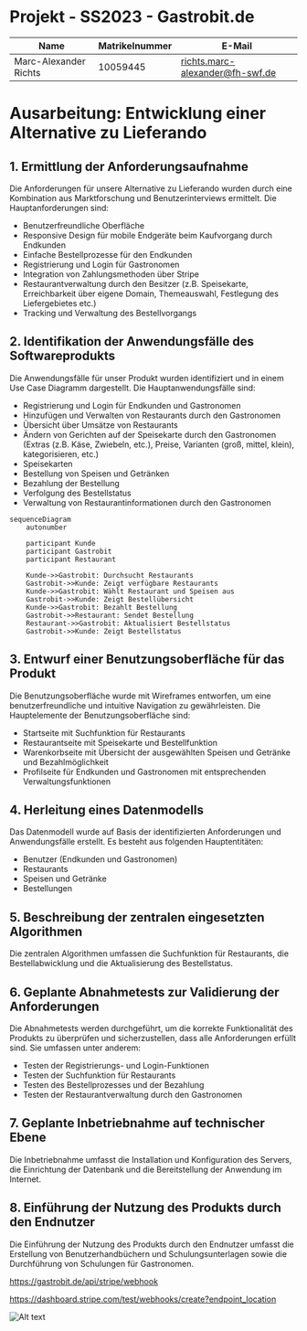 # Projekt - SS2023 - Gastrobit.de

| Name                  | Matrikelnummer | E-Mail                          |
| --------------------- | -------------- | ------------------------------- |
| Marc-Alexander Richts | 10059445       | richts.marc-alexander@fh-swf.de |

# Ausarbeitung: Entwicklung einer Alternative zu Lieferando

## 1. Ermittlung der Anforderungsaufnahme

Die Anforderungen für unsere Alternative zu Lieferando wurden durch eine Kombination aus Marktforschung und Benutzerinterviews ermittelt. Die Hauptanforderungen sind:

- Benutzerfreundliche Oberfläche
- Responsive Design für mobile Endgeräte beim Kaufvorgang durch Endkunden
- Einfache Bestellprozesse für den Endkunden
- Registrierung und Login für Gastronomen
- Integration von Zahlungsmethoden über Stripe
- Restaurantverwaltung durch den Besitzer (z.B. Speisekarte, Erreichbarkeit über eigene Domain, Themeauswahl, Festlegung des Liefergebietes etc.)
- Tracking und Verwaltung des Bestellvorgangs

## 2. Identifikation der Anwendungsfälle des Softwareprodukts

Die Anwendungsfälle für unser Produkt wurden identifiziert und in einem Use Case Diagramm dargestellt. Die Hauptanwendungsfälle sind:

- Registrierung und Login für Endkunden und Gastronomen
- Hinzufügen und Verwalten von Restaurants durch den Gastronomen
- Übersicht über Umsätze von Restaurants
- Ändern von Gerichten auf der Speisekarte durch den Gastronomen (Extras (z.B. Käse, Zwiebeln, etc.), Preise, Varianten (groß, mittel, klein), kategorisieren, etc.)
- Speisekarten
- Bestellung von Speisen und Getränken
- Bezahlung der Bestellung
- Verfolgung des Bestellstatus
- Verwaltung von Restaurantinformationen durch den Gastronomen

```mermaid
sequenceDiagram
    autonumber

    participant Kunde
    participant Gastrobit
    participant Restaurant

    Kunde->>Gastrobit: Durchsucht Restaurants
    Gastrobit->>Kunde: Zeigt verfügbare Restaurants
    Kunde->>Gastrobit: Wählt Restaurant und Speisen aus
    Gastrobit->>Kunde: Zeigt Bestellübersicht
    Kunde->>Gastrobit: Bezahlt Bestellung
    Gastrobit->>Restaurant: Sendet Bestellung
    Restaurant->>Gastrobit: Aktualisiert Bestellstatus
    Gastrobit->>Kunde: Zeigt Bestellstatus
```

## 3. Entwurf einer Benutzungsoberfläche für das Produkt

Die Benutzungsoberfläche wurde mit Wireframes entworfen, um eine benutzerfreundliche und intuitive Navigation zu gewährleisten. Die Hauptelemente der Benutzungsoberfläche sind:

- Startseite mit Suchfunktion für Restaurants
- Restaurantseite mit Speisekarte und Bestellfunktion
- Warenkorbseite mit Übersicht der ausgewählten Speisen und Getränke und Bezahlmöglichkeit
- Profilseite für Endkunden und Gastronomen mit entsprechenden Verwaltungsfunktionen

## 4. Herleitung eines Datenmodells

Das Datenmodell wurde auf Basis der identifizierten Anforderungen und Anwendungsfälle erstellt. Es besteht aus folgenden Hauptentitäten:

- Benutzer (Endkunden und Gastronomen)
- Restaurants
- Speisen und Getränke
- Bestellungen

## 5. Beschreibung der zentralen eingesetzten Algorithmen

Die zentralen Algorithmen umfassen die Suchfunktion für Restaurants, die Bestellabwicklung und die Aktualisierung des Bestellstatus.

## 6. Geplante Abnahmetests zur Validierung der Anforderungen

Die Abnahmetests werden durchgeführt, um die korrekte Funktionalität des Produkts zu überprüfen und sicherzustellen, dass alle Anforderungen erfüllt sind. Sie umfassen unter anderem:

- Testen der Registrierungs- und Login-Funktionen
- Testen der Suchfunktion für Restaurants
- Testen des Bestellprozesses und der Bezahlung
- Testen der Restaurantverwaltung durch den Gastronomen

## 7. Geplante Inbetriebnahme auf technischer Ebene

Die Inbetriebnahme umfasst die Installation und Konfiguration des Servers, die Einrichtung der Datenbank und die Bereitstellung der Anwendung im Internet.

## 8. Einführung der Nutzung des Produkts durch den Endnutzer

Die Einführung der Nutzung des Produkts durch den Endnutzer umfasst die Erstellung von Benutzerhandbüchern und Schulungsunterlagen sowie die Durchführung von Schulungen für Gastronomen.

https://gastrobit.de/api/stripe/webhook

https://dashboard.stripe.com/test/webhooks/create?endpoint_location

![Alt text](image.png)
